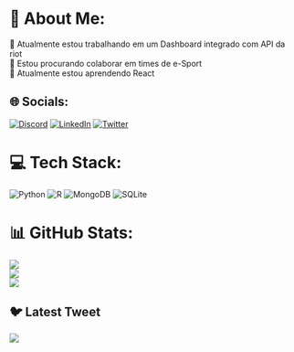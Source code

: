 # 💫 About Me:
🔭 Atualmente estou trabalhando em um Dashboard integrado com API da riot<br>👯 Estou procurando colaborar em times de e-Sport<br>🌱 Atualmente estou aprendendo React<br>


## 🌐 Socials:
[![Discord](https://img.shields.io/badge/Discord-%237289DA.svg?logo=discord&logoColor=white)](https://discord.gg/MattPaulo#3367) [![LinkedIn](https://img.shields.io/badge/LinkedIn-%230077B5.svg?logo=linkedin&logoColor=white)](https://linkedin.com/in/mateuspaulo) [![Twitter](https://img.shields.io/badge/Twitter-%231DA1F2.svg?logo=Twitter&logoColor=white)](https://twitter.com/MaattPaulo) 

# 💻 Tech Stack:
![Python](https://img.shields.io/badge/python-3670A0?style=for-the-badge&logo=python&logoColor=ffdd54) ![R](https://img.shields.io/badge/r-%23276DC3.svg?style=for-the-badge&logo=r&logoColor=white) ![MongoDB](https://img.shields.io/badge/MongoDB-%234ea94b.svg?style=for-the-badge&logo=mongodb&logoColor=white) ![SQLite](https://img.shields.io/badge/sqlite-%2307405e.svg?style=for-the-badge&logo=sqlite&logoColor=white)
# 📊 GitHub Stats:
![](https://github-readme-stats.vercel.app/api?username=matpauloDS&theme=dark&hide_border=false&include_all_commits=false&count_private=false)<br/>
![](https://github-readme-streak-stats.herokuapp.com/?user=matpauloDS&theme=dark&hide_border=false)<br/>
![](https://github-readme-stats.vercel.app/api/top-langs/?username=matpauloDS&theme=dark&hide_border=false&include_all_commits=false&count_private=false&layout=compact)

## 🐦 Latest Tweet
[![](https://gtce.itsvg.in/api?username=MaattPaulo)](https://github.com/VishwaGauravIn/github-twitter-card-embed)

<!-- Proudly created with GPRM ( https://gprm.itsvg.in ) -->
